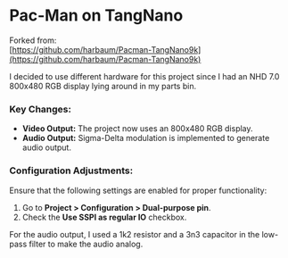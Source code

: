 # Pac-Man on TangNano

Forked from:  
[https://github.com/harbaum/Pacman-TangNano9k](https://github.com/harbaum/Pacman-TangNano9k)

I decided to use different hardware for this project since I had an NHD 7.0 800x480 RGB display lying around in my parts bin.

### Key Changes:
- **Video Output:** The project now uses an 800x480 RGB display.
- **Audio Output:** Sigma-Delta modulation is implemented to generate audio output.

### Configuration Adjustments:
Ensure that the following settings are enabled for proper functionality:
1. Go to **Project > Configuration > Dual-purpose pin**.
2. Check the **Use SSPI as regular IO** checkbox.

For the audio output, I used a 1k2 resistor and a 3n3 capacitor in the low-pass filter to make the audio analog.


